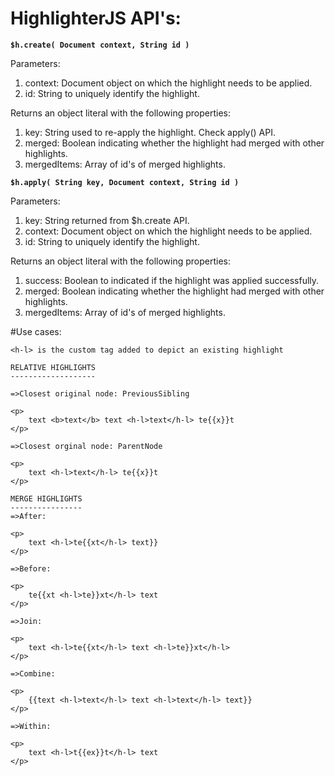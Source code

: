 # HighlighterJS API's:

**`$h.create( Document context, String id )`**

Parameters: 
1. context: Document object on which the highlight needs to be applied.
2. id: String to uniquely identify the highlight.

Returns an object literal with the following properties:

1. key: String used to re-apply the highlight. Check apply() API.
2. merged: Boolean indicating whether the highlight had merged with other highlights.
3. mergedItems: Array of id's of merged highlights.


**`$h.apply( String key, Document context, String id )`**

Parameters: 
1. key: String returned from $h.create API.
2. context: Document object on which the highlight needs to be applied.
3. id: String to uniquely identify the highlight.

Returns an object literal with the following properties:

1. success: Boolean to indicated if the highlight was applied successfully.
2. merged: Boolean indicating whether the highlight had merged with other highlights.
3. mergedItems: Array of id's of merged highlights.

#Use cases:

```
<h-l> is the custom tag added to depict an existing highlight

RELATIVE HIGHLIGHTS
-------------------

=>Closest original node: PreviousSibling

<p>
	text <b>text</b> text <h-l>text</h-l> te{{x}}t
</p>

=>Closest orginal node: ParentNode

<p>
	text <h-l>text</h-l> te{{x}}t
</p>

MERGE HIGHLIGHTS
----------------
=>After:

<p>
	text <h-l>te{{xt</h-l> text}}
</p>

=>Before:

<p>
	te{{xt <h-l>te}}xt</h-l> text
</p>

=>Join:

<p>
	text <h-l>te{{xt</h-l> text <h-l>te}}xt</h-l>
</p>

=>Combine:

<p>
	{{text <h-l>text</h-l> text <h-l>text</h-l> text}}
</p>

=>Within:

<p>
	text <h-l>t{{ex}}t</h-l> text
</p>
```
